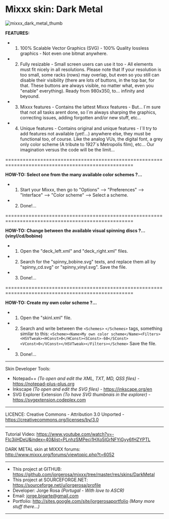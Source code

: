 # Mixxx skin: Dark Metal

![mixxx_dark_metal_thumb](https://cloud.githubusercontent.com/assets/5511928/22786461/937bac60-eed0-11e6-866a-d2e5b9fa17f6.jpg)

**FEATURES:**

- 1) 100% Scalable Vector Graphics (SVG) - 100% Quality lossless graphics - Not even one bitmat anywhere.
- 2) Fully resizable - Small screen users can use it too - All elements must fit nicely in all resolutions. Please note that If your resolution is too small, some racks (rows) may overlap, but even so you still can disable their visibility (there are lots of buttons, in the top bar, for that. These buttons are always visible, no matter what, even you "enable" everything). Ready from 980x350, to... infinity and beyound.
- 3) Mixxx features - Contains the lattest Mixxx features - But... I´m sure that not all tasks arent done, so I´m always sharping the graphics, correcting issues, adding forgotten and/or new stuff, etc...
- 4) Unique features - Contains original and unique features - I´ll try to add features not available (yet!...) anywhere else, they must be functional too, of course. Like the analog VUs, the digital font, a grey only color scheme (A tribute to 1927´s Metropolis film), etc... Our imagination versus the code will be the limit...

==================================================================================================

**HOW-TO: Select one from the many available color schemes ?...**

- 1) Start your Mixxx, then go to "Options" --> "Preferences" --> "Interface" --> "Color scheme" --> Select a scheme.
- 2) Done!...


==================================================================================================

**HOW-TO: Change between the available visual spinning discs ?... (vinyl/cd/bobine)**

- 1) Open the "deck_left.xml" and "deck_right.xml" files.
- 2) Search for the "spinny_bobine.svg" texts, and replace them all by "spinny_cd.svg" or "spinny_vinyl.svg". Save the file.
- 3) Done!...

==================================================================================================

**HOW-TO: Create my own color scheme ?...**

- 1) Open the "skinl.xml" file.
- 2) Search and write between the `<Schemes>` `</Schemes>` tags, something similar to this: `<Scheme><Name>My own color scheme</Name><Filters><HSVTweak><HConst>0</HConst><SConst>-60</SConst><VConst>0</VConst></HSVTweak></Filters></Scheme>` Save the file.
- 3) Done!...

--------------------------------------------------------------------------------------------------

Skin Developer Tools:
- Notepad++ *(To open and edit the XML, TXT, MD, QSS files)* - https://notepad-plus-plus.org
- Inkscape *(To open and edit the SVG files)* - https://inkscape.org/en
- SVG Explorer Extension *(To have SVG thumbnais in the explorer)* - https://svgextension.codeplex.com

--------------------------------------------------------------------------------------------------

LICENCE: Creative Commons - Attribution 3.0 Unported - https://creativecommons.org/licenses/by/3.0

--------------------------------------------------------------------------------------------------

Tutorial Video: https://www.youtube.com/watch?v=-FIc3iiHDeU&index=40&list=PLnhzSMPecj1HXo5IGrNFYiGyy6fHZYPTL

DARK METAL skin at MIXXX forums: http://www.mixxx.org/forums/viewtopic.php?t=6052
	
--------------------------------------------------------------------------------------------------

- This project at GITHUB: https://github.com/jorgerosa/mixxx/tree/master/res/skins/DarkMetal
- This project at SOURCEFORGE.NET: https://sourceforge.net/u/jorgerosa/profile
- Developer: Jorge Rosa *(Portugal - With love to ASCR)*
- Email: jorge.bigarte@gmail.com
- Portfolio: http://sites.google.com/site/jorgerosaportfolio *(Many more stuff there...)*

--------------------------------------------------------------------------------------------------

